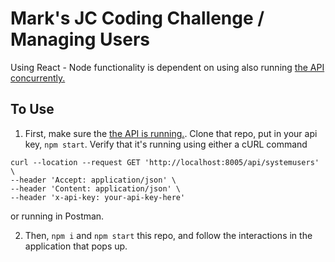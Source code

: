 # Mark's JC Coding Challenge / Managing Users
Using React - Node functionality is dependent on using also running [the API concurrently.](https://github.com/TheJumpCloud/jumpcloud-ui-assignment)

## To Use

1. First, make sure the [the API is running.](https://github.com/TheJumpCloud/jumpcloud-ui-assignment). Clone that repo, put in your api key, `npm start`. Verify that it's running using either a cURL command 

```
curl --location --request GET 'http://localhost:8005/api/systemusers' \
--header 'Accept: application/json' \
--header 'Content: application/json' \
--header 'x-api-key: your-api-key-here'
```

or running in Postman. 

2. Then, `npm i` and `npm start` this repo, and follow the interactions in the application that pops up. 